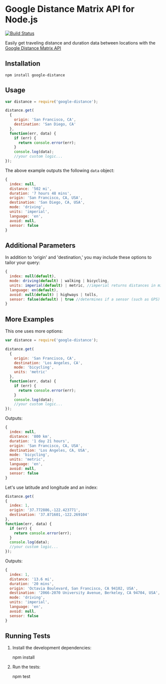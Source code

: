 # Google Distance Matrix API for Node.js
[![Build Status](https://travis-ci.org/edwlook/node-google-distance.svg?branch=master)](https://travis-ci.org/edwlook/node-google-distance)

Easily get traveling distance and duration data between locations with the [Google Distance Matrix API](https://developers.google.com/maps/documentation/distancematrix/)

## Installation

    npm install google-distance

## Usage
```js
var distance = require('google-distance');

distance.get(
  {
    origin: 'San Francisco, CA',
    destination: 'San Diego, CA'
  },
  function(err, data) {
    if (err) {
      return console.error(err);
    }
    console.log(data);
    //your custom logic...
});
```
The above example outputs the following `data` object:
```js
{
  index: null,
  distance: '502 mi',
  duration: '7 hours 48 mins',
  origin: 'San Francisco, CA, USA',
  destination: 'San Diego, CA, USA',
  mode: 'driving',
  units: 'imperial',
  language: 'en',
  avoid: null,
  sensor: false
}
```
## Additional Parameters
In addition to 'origin' and 'destination,' you may include these options to tailor your query:
```js
{
  index: null(default),
  mode: driving(default) | walking | bicycling,
  units: imperial(default) | metric, //imperial returns distances in miles/feet. metric in kilometers/meters.
  language: en(default),
  avoid: null(default) | highways | tolls,
  sensor: false(default) | true //determines if a sensor (such as GPS) is used to determine user location.
}
```
## More Examples
This one uses more options:
```js
var distance = require('google-distance');

distance.get(
  {
    origin: 'San Francisco, CA',
    destination: 'Los Angeles, CA',
    mode: 'bicycling',
    units: 'metric'
  },
  function(err, data) {
    if (err) {
      return console.error(err);
    }
    console.log(data);
    //your custom logic...
});
```
Outputs:
```js
{
  index: null,
  distance: '800 km',
  duration: '1 day 21 hours',
  origin: 'San Francisco, CA, USA',
  destination: 'Los Angeles, CA, USA',
  mode: 'bicycling',
  units: 'metric',
  language: 'en',
  avoid: null,
  sensor: false
}
```
Let's use latitude and longitude and an index:
```js
distance.get(
{
  index: 1,
  origin: '37.772886,-122.423771',
  destination: '37.871601,-122.269104'
},
function(err, data) {
  if (err) {
    return console.error(err);
  }
  console.log(data);
  //your custom logic...
});
```
Outputs:
```js
{
  index: 1,
  distance: '13.6 mi',
  duration: '20 mins',
  origin: 'Octavia Boulevard, San Francisco, CA 94102, USA',
  destination: '2066-2070 University Avenue, Berkeley, CA 94704, USA',
  mode: 'driving',
  units: 'imperial',
  language: 'en',
  avoid: null,
  sensor: false
}
```
## Running Tests

1) Install the development dependencies:

    npm install

2) Run the tests:

    npm test

